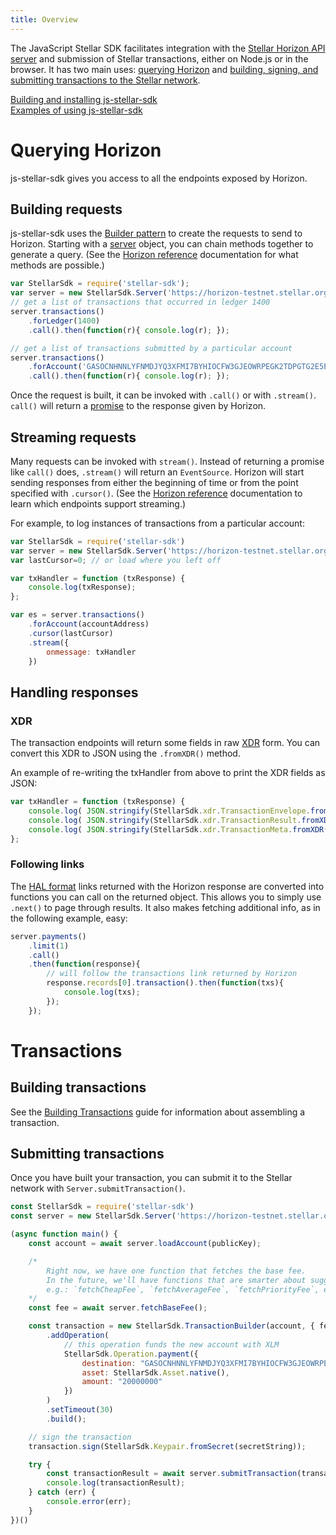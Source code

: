 ```yaml
---
title: Overview
---
```

The JavaScript Stellar SDK facilitates integration with the [Stellar Horizon API server](https://github.com/stellar/go/tree/master/services/horizon) and submission of Stellar transactions, either on Node.js or in the browser. It has two main uses: [querying Horizon](#querying-horizon) and [building, signing, and submitting transactions to the Stellar network](#building-transactions).

[Building and installing js-stellar-sdk](https://github.com/stellar/js-stellar-sdk)<br>
[Examples of using js-stellar-sdk](./examples.md)

# Querying Horizon
js-stellar-sdk gives you access to all the endpoints exposed by Horizon.

## Building requests
js-stellar-sdk uses the [Builder pattern](https://en.wikipedia.org/wiki/Builder_pattern) to create the requests to send
to Horizon. Starting with a [server](https://stellar.github.io/js-stellar-sdk/Server.html) object, you can chain methods together to generate a query.
(See the [Horizon reference](https://www.stellar.org/developers/reference/) documentation for what methods are possible.)
```js
var StellarSdk = require('stellar-sdk');
var server = new StellarSdk.Server('https://horizon-testnet.stellar.org');
// get a list of transactions that occurred in ledger 1400
server.transactions()
    .forLedger(1400)
    .call().then(function(r){ console.log(r); });

// get a list of transactions submitted by a particular account
server.transactions()
    .forAccount('GASOCNHNNLYFNMDJYQ3XFMI7BYHIOCFW3GJEOWRPEGK2TDPGTG2E5EDW')
    .call().then(function(r){ console.log(r); });
```

Once the request is built, it can be invoked with `.call()` or with `.stream()`. `call()` will return a
[promise](https://developer.mozilla.org/en-US/docs/Web/JavaScript/Reference/Global_Objects/Promise) to the response given by Horizon.

## Streaming requests
Many requests can be invoked with `stream()`. Instead of returning a promise like `call()` does, `.stream()` will return an `EventSource`.
Horizon will start sending responses from either the beginning of time or from the point specified with `.cursor()`.
(See the [Horizon reference](https://www.stellar.org/developers/horizon/reference/streaming.html) documentation to learn which endpoints support streaming.)

For example, to log instances of transactions from a particular account:

```javascript
var StellarSdk = require('stellar-sdk')
var server = new StellarSdk.Server('https://horizon-testnet.stellar.org');
var lastCursor=0; // or load where you left off

var txHandler = function (txResponse) {
    console.log(txResponse);
};

var es = server.transactions()
    .forAccount(accountAddress)
    .cursor(lastCursor)
    .stream({
        onmessage: txHandler
    })
```

## Handling responses

### XDR
The transaction endpoints will return some fields in raw [XDR](https://www.stellar.org/developers/guides/concepts/xdr.html)
form. You can convert this XDR to JSON using the `.fromXDR()` method.

An example of re-writing the txHandler from above to print the XDR fields as JSON:

```javascript
var txHandler = function (txResponse) {
    console.log( JSON.stringify(StellarSdk.xdr.TransactionEnvelope.fromXDR(txResponse.envelope_xdr, 'base64')) );
    console.log( JSON.stringify(StellarSdk.xdr.TransactionResult.fromXDR(txResponse.result_xdr, 'base64')) );
    console.log( JSON.stringify(StellarSdk.xdr.TransactionMeta.fromXDR(txResponse.result_meta_xdr, 'base64')) );
};

```


### Following links
The [HAL format](https://www.stellar.org/developers/horizon/reference/responses.html) links returned with the Horizon response are converted into functions you can call on the returned object.
This allows you to simply use `.next()` to page through results. It also makes fetching additional info, as in the following example, easy:

```js
server.payments()
    .limit(1)
    .call()
    .then(function(response){
        // will follow the transactions link returned by Horizon
        response.records[0].transaction().then(function(txs){
            console.log(txs);
        });
    });
```


# Transactions

## Building transactions

See the [Building Transactions](https://www.stellar.org/developers/js-stellar-base/reference/building-transactions.html) guide for information about assembling a transaction.

## Submitting transactions
Once you have built your transaction, you can submit it to the Stellar network with `Server.submitTransaction()`.
```js
const StellarSdk = require('stellar-sdk')
const server = new StellarSdk.Server('https://horizon-testnet.stellar.org');

(async function main() {
    const account = await server.loadAccount(publicKey);

    /*
        Right now, we have one function that fetches the base fee.
        In the future, we'll have functions that are smarter about suggesting fees,
        e.g.: `fetchCheapFee`, `fetchAverageFee`, `fetchPriorityFee`, etc.
    */
    const fee = await server.fetchBaseFee();

    const transaction = new StellarSdk.TransactionBuilder(account, { fee, networkPassphrase: StellarSdk.Networks.TESTNET })
        .addOperation(
            // this operation funds the new account with XLM
            StellarSdk.Operation.payment({
                destination: "GASOCNHNNLYFNMDJYQ3XFMI7BYHIOCFW3GJEOWRPEGK2TDPGTG2E5EDW",
                asset: StellarSdk.Asset.native(),
                amount: "20000000"
            })
        )
        .setTimeout(30)
        .build();

    // sign the transaction
    transaction.sign(StellarSdk.Keypair.fromSecret(secretString));

    try {
        const transactionResult = await server.submitTransaction(transaction);
        console.log(transactionResult);
    } catch (err) {
        console.error(err);
    }
})()
```
